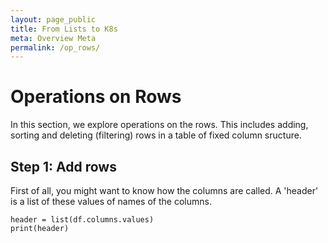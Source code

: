 ```yaml
---
layout: page_public
title: From Lists to K8s
meta: Overview Meta
permalink: /op_rows/
---
```


# Operations on Rows

In this section, we explore operations on the rows. This includes adding, sorting and deleting (filtering) rows in a table of fixed column sructure.

## Step 1: Add rows

First of all, you might want to know how the columns are called.
A 'header' is a list of these values of names of the columns.

>
    header = list(df.columns.values)
    print(header)
